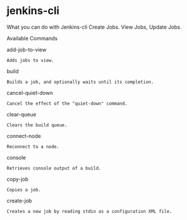 jenkins-cli
===========
What you can do with Jenkins-cli
Create Jobs. View Jobs, Update Jobs.

Available Commands

add-job-to-view

	Adds jobs to view.
	
build

	Builds a job, and optionally waits until its completion.
	
cancel-quiet-down

	Cancel the effect of the "quiet-down" command.
	
clear-queue

	Clears the build queue.
	
connect-node

	Reconnect to a node.
	
console

	Retrieves console output of a build.

copy-job

	Copies a job.

create-job

	Creates a new job by reading stdin as a configuration XML file.

	


